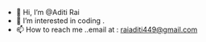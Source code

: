 - 👋 Hi, I’m @Aditi Rai 
- 👀 I’m interested in coding .
- 📫 How to reach me ..email at : raiaditi449@gmail.com 

<!---
AditiRai17/AditiRai17 is a ✨ special ✨ repository because its `README.md` (this file) appears on your GitHub profile.
You can click the Preview link to take a look at your changes.
--->
